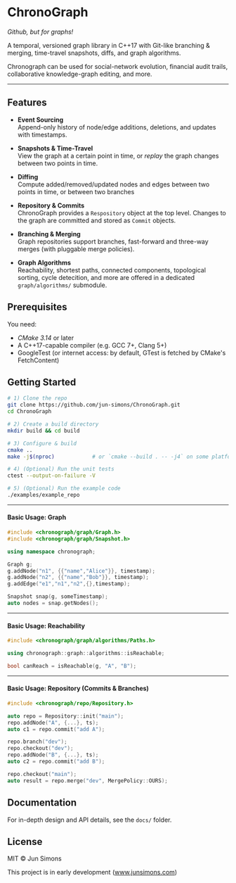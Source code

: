 # ChronoGraph

*Github, but for graphs!*

A temporal, versioned graph library in C++17 with Git-like branching & merging, time-travel snapshots, diffs, and graph algorithms.

Chronograph can be used for social-network evolution, financial audit trails, collaborative knowledge-graph editing, and more.

---

## Features

- **Event Sourcing**  
  Append-only history of node/edge additions, deletions, and updates with timestamps.

- **Snapshots & Time-Travel**  
  View the graph at a certain point in time, or *replay* the graph changes between two points in time.

- **Diffing**  
  Compute added/removed/updated nodes and edges between two points in time, or between two branches

- **Repository & Commits**  
  ChronoGraph provides a `Respository` object at the top level. Changes to the graph are committed and stored as `Commit` objects.

- **Branching & Merging**  
  Graph repositories support branches, fast-forward and three-way merges (with pluggable merge policies).

- **Graph Algorithms**  
  Reachability, shortest paths, connected components, topological sorting, cycle detecition, and more are offered in a dedicated `graph/algorithms/` submodule.

## Prerequisites

You need:
- *CMake 3.14* or later
- A C++17-capable compiler (e.g. GCC 7+, Clang 5+)
- GoogleTest (or internet access: by default, GTest is fetched by CMake's FetchContent)

## Getting Started

```bash
# 1) Clone the repo
git clone https://github.com/jun-simons/ChronoGraph.git
cd ChronoGraph

# 2) Create a build directory
mkdir build && cd build

# 3) Configure & build
cmake ..
make -j$(nproc)            # or `cmake --build . -- -j4` on some platforms

# 4) (Optional) Run the unit tests
ctest --output-on-failure -V

# 5) (Optional) Run the example code
./examples/example_repo
```

---

#### Basic Usage: Graph

```cpp
#include <chronograph/graph/Graph.h>
#include <chronograph/graph/Snapshot.h>

using namespace chronograph;

Graph g;
g.addNode("n1", {{"name","Alice"}}, timestamp);
g.addNode("n2", {{"name","Bob"}}, timestamp);
g.addEdge("e1","n1","n2",{},timestamp);

Snapshot snap(g, someTimestamp);
auto nodes = snap.getNodes();
```

---

#### Basic Usage: Reachability

```cpp
#include <chronograph/graph/algorithms/Paths.h>

using chronograph::graph::algorithms::isReachable;

bool canReach = isReachable(g, "A", "B");
```

---

#### Basic Usage: Repository (Commits & Branches)

```cpp
#include <chronograph/repo/Repository.h>

auto repo = Repository::init("main");
repo.addNode("A", {...}, ts);
auto c1 = repo.commit("add A");

repo.branch("dev");
repo.checkout("dev");
repo.addNode("B", {...}, ts);
auto c2 = repo.commit("add B");

repo.checkout("main");
auto result = repo.merge("dev", MergePolicy::OURS);
```

## Documentation

For in-depth design and API details, see the `docs/` folder.

## License

MIT © Jun Simons


This project is in early development 
(www.junsimons.com)

